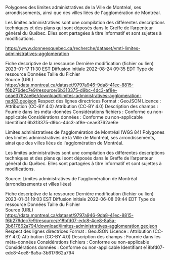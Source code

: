 Polygones des limites administratives de la Ville de Montréal, ses arrondissements, ainsi que des villes liées de l'agglomération de Montréal.

Les limites administratives sont une compilation des différentes descriptions techniques et des plans qui sont déposés dans le Greffe de l’arpenteur général du Québec. Elles sont partagées à titre informatif et sont sujettes à modifications.

https://www.donneesquebec.ca/recherche/dataset/vmtl-limites-administratives-agglomeration


Fiche descriptive de la ressource
Dernière modification (fichier ou lien)	2023-01-17 11:30 EST
Diffusion initiale	2022-08-24 09:35 EDT
Type de ressource	Données
Taille du Fichier	
Source (URL)	
https://data.montreal.ca/dataset/9797a946-9da8-41ec-8815-f6b276dec7e9/resource/6b313375-d9bc-4dc3-af8e-ceae3762ae6e/download/limites-administratives-agglomeration-nad83.geojson
Respect des lignes directrices	 Format : GeoJSON
 Licence : Attribution (CC-BY 4.0) Attribution (CC-BY 4.0)
 Description des champs : Fournie dans les méta-données
 Considérations fichiers : Conforme ou non-applicable
 Considérations données : Conforme ou non-applicable
Identifiant	6b313375-d9bc-4dc3-af8e-ceae3762ae6e



Limites administratives de l'agglomération de Montréal (WGS 84)
Polygones des limites administratives de la Ville de Montréal, ses arrondissements, ainsi que des villes liées de l'agglomération de Montréal.

Les limites administratives sont une compilation des différentes descriptions techniques et des plans qui sont déposés dans le Greffe de l’arpenteur général du Québec. Elles sont partagées à titre informatif et sont sujettes à modifications.

Source: Limites administratives de l'agglomération de Montréal (arrondissements et villes liées)


Fiche descriptive de la ressource
Dernière modification (fichier ou lien)	2023-01-31 19:03 EST
Diffusion initiale	2022-06-08 09:44 EDT
Type de ressource	Données
Taille du Fichier	
Source (URL)	
https://data.montreal.ca/dataset/9797a946-9da8-41ec-8815-f6b276dec7e9/resource/e18bfd07-edc8-4ce8-8a5a-3b617662a794/download/limites-administratives-agglomeration.geojson
Respect des lignes directrices	 Format : GeoJSON
 Licence : Attribution (CC-BY 4.0) Attribution (CC-BY 4.0)
 Description des champs : Fournie dans les méta-données
 Considérations fichiers : Conforme ou non-applicable
 Considérations données : Conforme ou non-applicable
Identifiant	e18bfd07-edc8-4ce8-8a5a-3b617662a794
